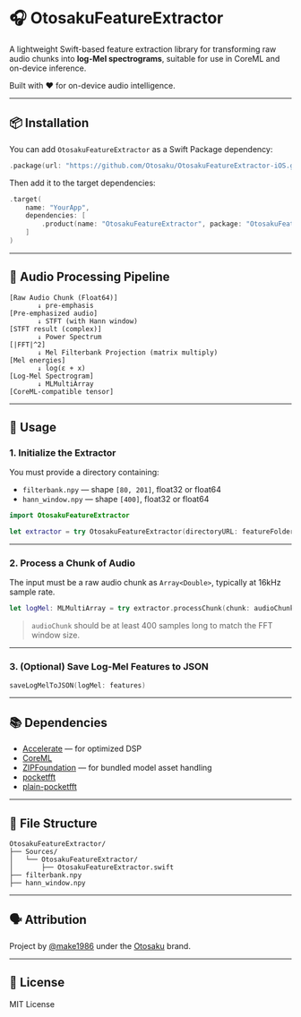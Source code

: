 # 🎧 OtosakuFeatureExtractor

A lightweight Swift-based feature extraction library for transforming raw audio chunks into **log-Mel spectrograms**, suitable for use in CoreML and on-device inference.

Built with ❤️ for on-device audio intelligence.

---

## 📦 Installation

You can add `OtosakuFeatureExtractor` as a Swift Package dependency:

```swift
.package(url: "https://github.com/Otosaku/OtosakuFeatureExtractor-iOS.git", from: "1.0.0")
```

Then add it to the target dependencies:

```swift
.target(
    name: "YourApp",
    dependencies: [
        .product(name: "OtosakuFeatureExtractor", package: "OtosakuFeatureExtractor")
    ]
)
```

---

## 🔁 Audio Processing Pipeline

```
[Raw Audio Chunk (Float64)] 
       ↓ pre-emphasis
[Pre-emphasized audio] 
       ↓ STFT (with Hann window)
[STFT result (complex)]
       ↓ Power Spectrum
[|FFT|^2]
       ↓ Mel Filterbank Projection (matrix multiply)
[Mel energies]
       ↓ log(ε + x)
[Log-Mel Spectrogram]
       ↓ MLMultiArray
[CoreML-compatible tensor]
```

---

## 🧪 Usage

### 1. Initialize the Extractor

You must provide a directory containing:

- `filterbank.npy` — shape `[80, 201]`, float32 or float64
- `hann_window.npy` — shape `[400]`, float32 or float64

```swift
import OtosakuFeatureExtractor

let extractor = try OtosakuFeatureExtractor(directoryURL: featureFolderURL)
```

---

### 2. Process a Chunk of Audio

The input must be a raw audio chunk as `Array<Double>`, typically at 16kHz sample rate.

```swift
let logMel: MLMultiArray = try extractor.processChunk(chunk: audioChunk)
```

> `audioChunk` should be at least 400 samples long to match the FFT window size.

---

### 3. (Optional) Save Log-Mel Features to JSON

```swift
saveLogMelToJSON(logMel: features)
```

---

## 📚 Dependencies

- [Accelerate](https://developer.apple.com/documentation/accelerate) — for optimized DSP
- [CoreML](https://developer.apple.com/documentation/coreml)
- [ZIPFoundation](https://github.com/weichsel/ZIPFoundation) — for bundled model asset handling
- [pocketfft](https://github.com/dhrebeniuk/pocketfft)
- [plain-pocketfft](https://github.com/dhrebeniuk/plain-pocketfft)

---

## 📁 File Structure

```
OtosakuFeatureExtractor/
├── Sources/
│   └── OtosakuFeatureExtractor/
│       ├── OtosakuFeatureExtractor.swift
├── filterbank.npy
├── hann_window.npy
```

---

## 🗣️ Attribution

Project by [@make1986](https://github.com/make1986) under the [Otosaku](https://github.com/Otosaku) brand.

---

## 🧪 License

MIT License
